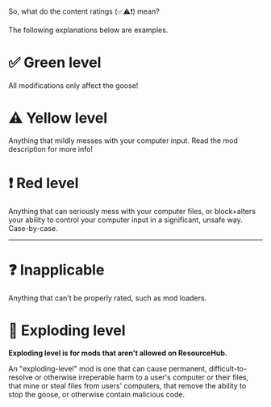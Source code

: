 So, what do the content ratings (✅⚠️❗️) mean?

The following explanations below are examples.

# ✅ Green level

All modifications only affect the goose!

# ⚠️ Yellow level

Anything that mildly messes with your computer input. Read the mod description for more info!

# ❗️ Red level

Anything that can seriously mess with your computer files, or block+alters your ability to control your computer input in a significant, unsafe way. Case-by-case.

---

# ❓ Inapplicable

Anything that can't be properly rated, such as mod loaders.

# 🤯 Exploding level

**Exploding level is for mods that aren't allowed on ResourceHub.**

An "exploding-level" mod is one that can cause permanent, difficult-to-resolve or otherwise irreperable harm to a user's computer or their files, that mine or steal files from users' computers, that remove the ability to stop the goose, or otherwise contain malicious code.
